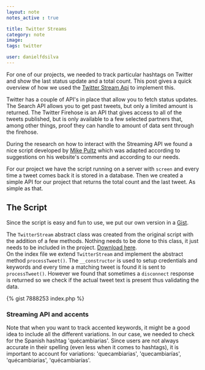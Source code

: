 ```yaml
---
layout: note
notes_active : true

title: Twitter Streams
category: note
image: 
tags: twitter

user: danielfdsilva
---
```

For one of our projects, we needed to track particular hashtags on Twitter and show the last status update and a total count. This post gives a quick overview of how we used the [Twitter Stream Api](https://dev.twitter.com/docs/streaming-apis/streams/public) to implement this.

Twitter has a couple of API's in place that allow you to fetch status updates. The Search API allows you to get past tweets, but only a limited amount is returned. The Twitter Firehose is an API that gives access to all of the tweets published, but is only available to a few selected partners that, among other things, proof they can handle to amount of data sent through the firehose.

During the research on how to interact with the Streaming API we found a nice script developed by [Mike Pultz](http://mikepultz.com/2013/06/mining-twitter-api-v1-1-streams-from-php-with-oauth/) which was adapted according to suggestions on his website's comments and according to our needs.  

For our project we have the script running on a server with ```screen``` and every time a tweet comes back it is stored in a database. Then we created a simple API for our project that returns the total count and the last tweet. As simple as that.  

## The Script
Since the script is easy and fun to use, we put our own version in a [Gist](https://gist.github.com/danielfdsilva/7888253).
 
The ```TwitterStream``` abstract class was created from the original script with the addition of a few methods. Nothing needs to be done to this class, it just needs to be included in the project. [Download here](https://gist.github.com/danielfdsilva/7888253/raw/TwitterStream.php).  
On the index file we extend ```TwitterStream``` and implement the abstract method ```processTweet()```.
The ```__constructor``` is used to setup credentials and keywords and every time a matching tweet is found it is sent to ```processTweet()```.
However we found that sometimes a ```disconnect``` response is returned so we check if the actual tweet text is present thus validating the data.  

{% gist 7888253 index.php %}

### Streaming API and accents
Note that when you want to track accented keywords, it might be a good idea to include all the different variations. In our case, we needed to check for the Spanish hashtag 'quécambiarias'. Since users are not always accurate in their spelling (even less when it comes to hashtags), it is important to account for variations: 'quecambiarias', 'quecambiarías', 'quécambiarias', 'quécambiarías'.